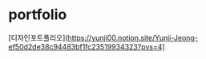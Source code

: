 # portfolio

[디자인포트폴리오](https://yunji00.notion.site/Yunji-Jeong-ef50d2de38c94483bf1fc23519934323?pvs=4]
